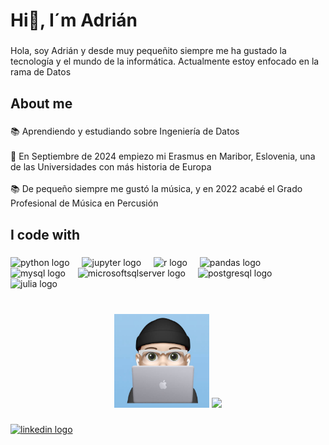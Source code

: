 <!--
**adrianfl55/adrianfl55** is a ✨ _special_ ✨ repository because its `README.md` (this file) appears on your GitHub profile.

Here are some ideas to get you started:

- 🔭 I’m currently working on ...
- 🌱 I’m currently learning ...
- 👯 I’m looking to collaborate on ...
- 🤔 I’m looking for help with ...
- 💬 Ask me about ...
- 📫 How to reach me: ...
- 😄 Pronouns: ...
- ⚡ Fun fact: ...
-->

<h1 align="left">Hi👋, I´m Adrián</h1>

###

<p align="left">Hola, soy Adrián y desde muy pequeñito siempre me ha gustado la tecnología y el mundo de la informática. Actualmente estoy enfocado en la rama de Datos</p>

###

<h2 align="left">About me</h2>

###

<p align="left">📚 Aprendiendo y estudiando sobre Ingeniería de Datos<br><br>🎯 En Septiembre de 2024 empiezo mi Erasmus en Maribor, Eslovenia, una de las Universidades con más historia de Europa<br><br>📚 De pequeño siempre me gustó la música, y en 2022 acabé el Grado Profesional de Música en Percusión</p>

###

<h2 align="left">I code with</h2>

###

<div align="left">
  <img src="https://cdn.jsdelivr.net/gh/devicons/devicon/icons/python/python-original.svg" height="40" alt="python logo"  />
  <img width="12" />
  <img src="https://cdn.jsdelivr.net/gh/devicons/devicon/icons/jupyter/jupyter-original.svg" height="40" alt="jupyter logo"  />
  <img width="12" />
  <img src="https://cdn.jsdelivr.net/gh/devicons/devicon/icons/r/r-original.svg" height="40" alt="r logo"  />
  <img width="12" />
  <img src="https://cdn.jsdelivr.net/gh/devicons/devicon/icons/pandas/pandas-original.svg" height="40" alt="pandas logo"  />
  <img width="12" />
  <img src="https://cdn.simpleicons.org/mysql/4479A1" height="40" alt="mysql logo"  />
  <img width="12" />
  <img src="https://cdn.simpleicons.org/microsoftsqlserver/CC2927" height="40" alt="microsoftsqlserver logo"  />
  <img width="12" />
  <img src="https://skillicons.dev/icons?i=postgres" height="40" alt="postgresql logo"  />
  <img width="12" />
  <img src="https://cdn.jsdelivr.net/gh/devicons/devicon/icons/julia/julia-original.svg" height="40" alt="julia logo"  />
</div>

###

<br clear="both">

<div align="center">
  <img height="150" src="image1.jpg" />
  <img height="150" src="https://i.imgflip.com/65efzo.gif"  />
</div>



###

<div align="left">
  <a href="www.linkedin.com/in/adrián-freijeiro" target="_blank">
    <img src="https://raw.githubusercontent.com/maurodesouza/profile-readme-generator/master/src/assets/icons/social/linkedin/default.svg" width="52" height="40" alt="linkedin logo"  />
  </a>
</div>

###

